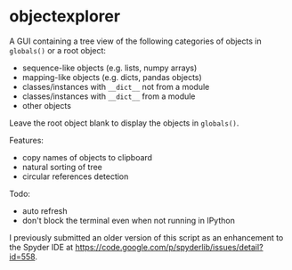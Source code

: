 objectexplorer
===========

A GUI containing a tree view of the following categories of objects in `globals()` or a root object:
- sequence-like objects (e.g. lists, numpy arrays)
- mapping-like objects (e.g. dicts, pandas objects)
- classes/instances with `__dict__` not from a module
- classes/instances with `__dict__` from a module
- other objects

Leave the root object blank to display the objects in `globals()`.

Features:
- copy names of objects to clipboard
- natural sorting of tree
- circular references detection

Todo:
- auto refresh
- don't block the terminal even when not running in IPython

I previously submitted an older version of this script as an enhancement to the Spyder IDE at https://code.google.com/p/spyderlib/issues/detail?id=558.